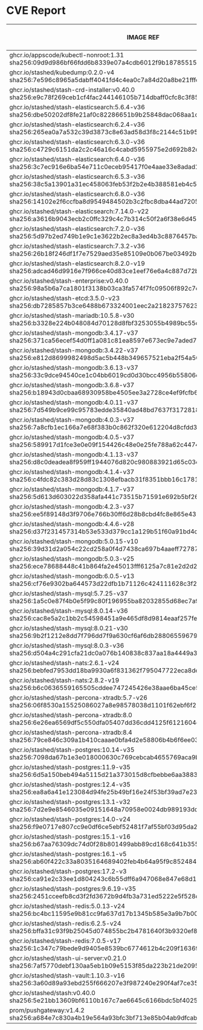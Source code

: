 # CVE Report
|                                                         IMAGE REF                                                         |      OS       | CRITICAL<BR>(OS, OTHER) | HIGH<BR>(OS, OTHER) | MEDIUM<BR>(OS, OTHER) | LOW<BR>(OS, OTHER) | UNKNOWN<BR>(OS, OTHER) |
|---------------------------------------------------------------------------------------------------------------------------|---------------|-------------------------|---------------------|-----------------------|--------------------|------------------------|
| ghcr.io/appscode/kubectl-nonroot:1.31<br>sha256:09d9d986bf66fdd6b8339e07a4cdb6012f9b1878551501f9e083ae8d074feeec          |               | 0, 0                    | 0, 0                | 0, 2                  | 0, 0               | 0, 0                   |
| ghcr.io/stashed/kubedump:0.2.0-v4<br>sha256:7e596c8965a5dabff4041fd4c4ea0c7a84d20a8be21fffc071be15b4127ba972              |               | 0, 1                    | 0, 2                | 0, 8                  | 0, 0               | 0, 0                   |
| ghcr.io/stashed/stash-crd-installer:v0.40.0<br>sha256:e9c78f269ceb1cf4fac244146105b714dbaff0cfc8c3f855528cb5925c724c8f    | debian 12.11  | 0, 0                    | 0, 0                | 0, 0                  | 0, 0               | 0, 0                   |
| ghcr.io/stashed/stash-elasticsearch:5.6.4-v36<br>sha256:dbe50202df8fe21af0c82286651b9b25848dac068aa1de0745d67b1eb7d90f9f  | alpine 3.17.3 | 0, 1                    | **4**, 8            | 36, 13                | 4, 2               | 2, 0                   |
| ghcr.io/stashed/stash-elasticsearch:6.2.4-v36<br>sha256:265ea0a7a532c39d3873c8e63ad58d3f8c2144c51b950657c04212e8cab1ce4c  | alpine 3.17.3 | 0, 1                    | **4**, 8            | 36, 13                | 4, 2               | 2, 0                   |
| ghcr.io/stashed/stash-elasticsearch:6.3.0-v36<br>sha256:c4729c6151da2c2c46a16c4cabd5955975e2d692b82d49de9b796c915247eb44  | alpine 3.17.3 | 0, 1                    | **4**, 8            | 36, 13                | 4, 2               | 2, 0                   |
| ghcr.io/stashed/stash-elasticsearch:6.4.0-v36<br>sha256:3c7ec916e6ba54e711c0eceb95417f0e4aae33e8adad11c1c1925921416829f4  | alpine 3.17.3 | 0, 1                    | **4**, 8            | 36, 13                | 4, 2               | 2, 0                   |
| ghcr.io/stashed/stash-elasticsearch:6.5.3-v36<br>sha256:38c5a13901a31ec458063feb53f2b2e4b388581eb4c57475fa6b7e738ed74a4c  | alpine 3.17.3 | 0, 1                    | **4**, 8            | 36, 13                | 4, 2               | 2, 0                   |
| ghcr.io/stashed/stash-elasticsearch:6.8.0-v36<br>sha256:14102e2f6ccfba8d9549484502b3c2fbc8dba44ad7205d83fb54834803abcb53  | alpine 3.17.3 | 0, 1                    | **4**, 8            | 36, 13                | 4, 2               | 2, 0                   |
| ghcr.io/stashed/stash-elasticsearch:7.14.0-v22<br>sha256:a3616b9043ecb2c0ffc329c4c7b314c50f2a6f38e6d45257a11038028ad576e1 | alpine 3.18.3 | 0, 1                    | **4**, 5            | 28, 11                | 4, 4               | 2, 0                   |
| ghcr.io/stashed/stash-elasticsearch:7.2.0-v36<br>sha256:5d97b2ed749b1e9c1e3622b2ec8a3ed4b3c8876457bac59d9d8ec0f06d615ee3  | alpine 3.17.3 | 0, 1                    | **4**, 8            | 36, 13                | 4, 2               | 2, 0                   |
| ghcr.io/stashed/stash-elasticsearch:7.3.2-v36<br>sha256:26b18f246df1f7e7529aed35e85109e0b067be03492b84ec4386af5825081c75  | alpine 3.17.3 | 0, 1                    | **4**, 8            | 36, 13                | 4, 2               | 2, 0                   |
| ghcr.io/stashed/stash-elasticsearch:8.2.0-v19<br>sha256:adcad46d9916e7f966ce40d83ce1eef76e6a4c887d72bf5f887f879dc63a8bcc  | alpine 3.18.3 | 0, 1                    | **4**, 4            | 28, 11                | 4, 4               | 2, 0                   |
| ghcr.io/stashed/stash-enterprise:v0.40.0<br>sha256:98a5b6a7ca1801f3138b03ca3fa574f7fc09506f892c7c2def13fa8cc43ef0c9       |               | 0, 1                    | 0, 2                | 0, 8                  | 0, 1               | 0, 0                   |
| ghcr.io/stashed/stash-etcd:3.5.0-v23<br>sha256:db7285857b3ce6488b673324001eec2a21823757623dc1c9f1f96d091a11e947           | debian 10.7   | **14**, 16              | **26**, 167         | 26, 137               | 5, 3               | 2, 0                   |
| ghcr.io/stashed/stash-mariadb:10.5.8-v30<br>sha256:b3328e224b048084d70128d8fbf3253055b4989bc55ce4ccfe3f43feb32185b9       | ubuntu 20.04  | 0, 5                    | **9**, 46           | 680, 44               | 100, 1             | 0, 0                   |
| ghcr.io/stashed/stash-mongodb:3.4.17-v37<br>sha256:371ca56ecef54d0ff1a081c81ea8597e673ec9e7aded7625c4621e6600c3f2bb       | debian 8.11   | **4**, 1                | **35**, 2           | 32, 8                 | 7, 0               | 13, 0                  |
| ghcr.io/stashed/stash-mongodb:3.4.22-v37<br>sha256:e812d8699982498d5ac5b448b349657521eba2f54a50a305c944002733c8231b       | ubuntu 16.04  | 0, 1                    | **2**, 2            | 34, 8                 | 48, 0              | 0, 0                   |
| ghcr.io/stashed/stash-mongodb:3.6.13-v37<br>sha256:33c9dce94540ce1c04bb6019cd0d30bcc4956b55806e8bafdf4bca50f053f624       | ubuntu 16.04  | 0, 1                    | **2**, 2            | 34, 8                 | 48, 0              | 0, 0                   |
| ghcr.io/stashed/stash-mongodb:3.6.8-v37<br>sha256:b18943d0cbaa68930958be4505ee3a2728ce4ef9fcfb65ce50e7f5942a4dc70b        | debian 9.5    | **18**, 1               | **96**, 2           | 43, 8                 | 25, 0              | 12, 0                  |
| ghcr.io/stashed/stash-mongodb:4.0.11-v37<br>sha256:7d549b9ce99c95783edde35840ad48bd7637f317281840e461c1dbc5ecae9c61       | ubuntu 16.04  | 0, 1                    | **2**, 2            | 76, 8                 | 54, 0              | 0, 0                   |
| ghcr.io/stashed/stash-mongodb:4.0.3-v37<br>sha256:7a8cfb1ec166a7e68f383b0c862f320e612204d8cfdd322b7fc1056156f5b79c        | ubuntu 16.04  | 0, 1                    | **12**, 2           | 140, 8                | 89, 0              | 0, 0                   |
| ghcr.io/stashed/stash-mongodb:4.0.5-v37<br>sha256:589917d1fce3e0e09f154426c48e0e25fe788a62c4474d4ad5eceb875f689ba2        | ubuntu 16.04  | 0, 1                    | **2**, 2            | 99, 8                 | 65, 0              | 0, 0                   |
| ghcr.io/stashed/stash-mongodb:4.1.13-v37<br>sha256:d8c0deadea8f959ff1944076d820c980883921d65c03e11303db81b4de4a79d2       | ubuntu 18.04  | 0, 1                    | **15**, 2           | 261, 8                | 163, 0             | 0, 0                   |
| ghcr.io/stashed/stash-mongodb:4.1.4-v37<br>sha256:c4fdc82c383d28d83c1308efbacb31f8351bbb16c17817728d1ce1a6a71e21a4        | ubuntu 16.04  | 0, 1                    | **12**, 2           | 140, 8                | 89, 0              | 0, 0                   |
| ghcr.io/stashed/stash-mongodb:4.1.7-v37<br>sha256:5d613d603022d358afa441c73515b71591e692b5bf260eb4ec0bbd2a34cb9801        | ubuntu 16.04  | 0, 1                    | **2**, 2            | 99, 8                 | 65, 0              | 0, 0                   |
| ghcr.io/stashed/stash-mongodb:4.2.3-v37<br>sha256:ee5f89148d3f9706e766b30ff6d28b8cbd4fc8e865e4360e47e18783937e85dc        | ubuntu 18.04  | 0, 1                    | **15**, 2           | 229, 8                | 149, 0             | 0, 0                   |
| ghcr.io/stashed/stash-mongodb:4.4.6-v28<br>sha256:d37f231457314b53e533d379cc1a129b51f60a91bd4c884dd70fbc47d3d14956        | ubuntu 18.04  | 0, 5                    | **11**, 46          | 163, 44               | 101, 1             | 0, 0                   |
| ghcr.io/stashed/stash-mongodb:5.0.15-v10<br>sha256:39d31d2a054c22cd258a0f4d7438ca697b4aaeff7278771b21c23f269763c761       | ubuntu 20.04  | 0, 5                    | **8**, 46           | 253, 44               | 112, 1             | 0, 0                   |
| ghcr.io/stashed/stash-mongodb:5.0.3-v25<br>sha256:ece78688448c41b864fa2e45013fff6125a7c81e2d2d2f7b0aeb58cbbbbeefa6        | ubuntu 20.04  | 0, 5                    | **8**, 46           | 253, 44               | 112, 1             | 0, 0                   |
| ghcr.io/stashed/stash-mongodb:6.0.5-v13<br>sha256:cf76e9302ba644573d22dfb1b71126c424111628c3f21b91b68ffd6c65af929e        | ubuntu 22.04  | 0, 4                    | **4**, 35           | 111, 37               | 58, 2              | 0, 0                   |
| ghcr.io/stashed/stash-mysql:5.7.25-v37<br>sha256:1a5c0e87f4b0e5f99c80f196955ba82032855d68ec7a9acd4f8ce78ea3400dfa         | debian 10.13  | 0, 4                    | **2**, 33           | 6, 34                 | 0, 1               | 0, 0                   |
| ghcr.io/stashed/stash-mysql:8.0.14-v36<br>sha256:cac8e5a2c1bb2c54598451a9e465df8d9814eaaf257fe91627c5ef310e164e10         | debian 9.6    | **12**, 1               | **91**, 2           | 32, 8                 | 21, 0              | 8, 0                   |
| ghcr.io/stashed/stash-mysql:8.0.21-v30<br>sha256:9b2f1212e8dd7f796dd7f9a630cf6af6db28806559679368435f0e10a710c509         | debian 10.6   | **25**, 5               | **94**, 46          | 89, 44                | 5, 1               | 8, 0                   |
| ghcr.io/stashed/stash-mysql:8.0.3-v36<br>sha256:d504a4c291cfa21dc0a076b140838c837aa18a4449a35f596f48fd507b3fa42a          | debian 8.10   | **12**, 1               | **58**, 2           | 37, 8                 | 7, 0               | 16, 0                  |
| ghcr.io/stashed/stash-nats:2.6.1-v24<br>sha256:bebfed7953dd18ba9930a6f831362f795047722eca8dee2c7d546abc2f281bab           | debian 12.11  | 0, 6                    | 0, 37               | 0, 38                 | 0, 1               | 0, 0                   |
| ghcr.io/stashed/stash-nats:2.8.2-v19<br>sha256:b6c0636559165505cddee747245426e38aae6ba45ce51de2ec3a46256c0297f6           | debian 12.11  | 0, 6                    | 0, 37               | 0, 38                 | 0, 1               | 0, 0                   |
| ghcr.io/stashed/stash-percona-xtradb:5.7-v26<br>sha256:06f8530a15525086027a8e98578038d1101f62ebf6f211cd5a0cd4700cef0352   | debian 12.5   | **5**, 5                | **26**, 45          | 71, 49                | 12, 1              | 1, 0                   |
| ghcr.io/stashed/stash-percona-xtradb:8.0<br>sha256:6e26ea6569df5c550dfa05407dd36cdd4125f6121604e14efc20decd8dcb5e7e       | debian 12.9   | 0, 1                    | **5**, 2            | 29, 13                | 8, 0               | 0, 0                   |
| ghcr.io/stashed/stash-percona-xtradb:8.4<br>sha256:79ce846c309a1b410caaae0bfa4d2e58806b4b6f6ee03df50ba73253c8427306       | debian 12.9   | 0, 1                    | **5**, 3            | 29, 13                | 8, 0               | 0, 0                   |
| ghcr.io/stashed/stash-postgres:10.14-v35<br>sha256:7098da67b1e3e018000630c769cebcab4655769aca9b331115c17c59a772a79a       | alpine 3.12.1 | **4**, 1                | **40**, 2           | 17, 8                 | 2, 0               | 0, 0                   |
| ghcr.io/stashed/stash-postgres:11.9-v35<br>sha256:6d5a150beb494a5115d21a373015d8cfbebbe6aa388331800c115f620ddf51e3        | alpine 3.12.1 | **4**, 1                | **40**, 2           | 17, 8                 | 2, 0               | 0, 0                   |
| ghcr.io/stashed/stash-postgres:12.4-v35<br>sha256:ea8a6a41e123084d94fe25b49bf16e24f53bf39ad7e23e7afd0368dde5e65781        | alpine 3.12.1 | **4**, 1                | **40**, 2           | 17, 8                 | 2, 0               | 0, 0                   |
| ghcr.io/stashed/stash-postgres:13.1-v32<br>sha256:7d2e9e8546035e09151648a70958e0024db989193dddb0a425bb35008144ef39        | alpine 3.13.1 | **4**, 1                | **45**, 2           | 17, 8                 | 2, 0               | 0, 0                   |
| ghcr.io/stashed/stash-postgres:14.0-v24<br>sha256:f9e0717e807cc9e0df6ce5ebf52481f7af55bf03d95da2013a7bd9b33a4f8d19        | alpine 3.14.2 | **2**, 1                | **40**, 2           | 15, 8                 | 0, 0               | 0, 0                   |
| ghcr.io/stashed/stash-postgres:15.1-v16<br>sha256:b67aa76309dc74d0f28b801499abb89cd168c641b3557e304276b17eab0b6773        | alpine 3.17.1 | **1**, 1                | **22**, 2           | 47, 8                 | 4, 0               | 2, 0                   |
| ghcr.io/stashed/stash-postgres:16.1-v5<br>sha256:ab60f422c33a8035164689402feb4b64a95f9c852484185ea29fb2b1d33171f1         | alpine 3.19.1 | 0, 1                    | **13**, 2           | 21, 8                 | 4, 0               | 2, 0                   |
| ghcr.io/stashed/stash-postgres:17.2-v3<br>sha256:ca91e2c33ee1d804243c6b55dff6a947068e847e68d1d7c247ec77604b910d80         | alpine 3.21.2 | 0, 4                    | **12**, 33          | 2, 34                 | 0, 1               | 2, 0                   |
| ghcr.io/stashed/stash-postgres:9.6.19-v35<br>sha256:2451cceefb8cd3f2fd3672b9d4fb3a731ed5222e5f528d72cd256c1ff69fbf58      | alpine 3.12.1 | **4**, 1                | **40**, 2           | 17, 8                 | 2, 0               | 0, 0                   |
| ghcr.io/stashed/stash-redis:5.0.13-v24<br>sha256:bc4bc11595e9b81cc9fa637d17b1345b585e3a9b7b00fa5b288b6e177ddc0d6a         | debian 11.5   | **5**, 8                | **37**, 74          | 52, 68                | 10, 3              | 3, 0                   |
| ghcr.io/stashed/stash-redis:6.2.5-v24<br>sha256:bffa31c93f9b25045d074855bc2b4781640f3b9320ef86baf4cada8048d7b85f          | debian 11.5   | **5**, 8                | **37**, 74          | 52, 68                | 10, 3              | 3, 0                   |
| ghcr.io/stashed/stash-redis:7.0.5-v17<br>sha256:1c347c79bede9d9405e8539bc6774612b4c209f163698b0f5f4316513942f99c          | debian 11.5   | **5**, 8                | **37**, 74          | 52, 68                | 10, 3              | 3, 0                   |
| ghcr.io/stashed/stash-ui-server:v0.21.0<br>sha256:7af5770debf130aa5eb1b09e5153f85da223b21de2095c9b7244ecd96e40f10f        | debian 12.11  | 0, 0                    | 0, 0                | 0, 0                  | 0, 0               | 0, 0                   |
| ghcr.io/stashed/stash-vault:1.10.3-v16<br>sha256:3a60d89a93ebd255f666207e3f987240e290f4af7ce359fb181682a4994a5a42         | alpine 3.14.8 | 0, 6                    | **8**, 47           | 4, 56                 | 0, 4               | 0, 0                   |
| ghcr.io/stashed/stash:v0.40.0<br>sha256:5e21bb13609bf6110b167c7ae6645c6166bdc5bf4025eec08493dc504ff4a5bd                  |               | 0, 1                    | 0, 3                | 0, 8                  | 0, 0               | 0, 0                   |
| prom/pushgateway:v1.4.2<br>sha256:a684e7c830a4b19e564a93bfc3bf713e85b04ab9dfcab5633c14cbba241f9231                        |               | 0, 5                    | 0, 47               | 0, 38                 | 0, 1               | 0, 0                   |
